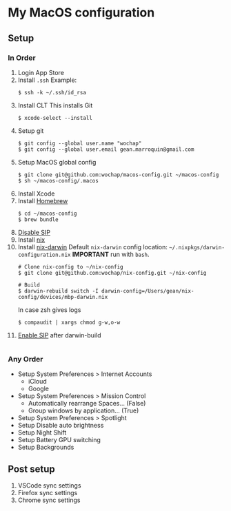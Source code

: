 # My MacOS configuration

## Setup

### In Order

1. Login App Store
1. Install `.ssh`
    Example:
    ```
    $ ssh -k ~/.ssh/id_rsa
    ```
1. Install CLT
    This installs Git
    ```
    $ xcode-select --install
    ```
1. Setup git
    ```
    $ git config --global user.name "wochap"
    $ git config --global user.email gean.marroquin@gmail.com
    ```
1. Setup MacOS global config
    ```
    $ git clone git@github.com:wochap/macos-config.git ~/macos-config
    $ sh ~/macos-config/.macos
    ```
1. Install Xcode
1. Install [Homebrew](https://brew.sh)
    ```
    $ cd ~/macos-config
    $ brew bundle
    ```
1. [Disable SIP](https://github.com/koekeishiya/yabai/wiki/Disabling-System-Integrity-Protection)
1. Install [nix](https://nixos.org/download.html)
1. Install [nix-darwin](https://github.com/LnL7/nix-darwin)
    Default `nix-darwin` config location: `~/.nixpkgs/darwin-configuration.nix`
    **IMPORTANT** run with `bash`.
    ```
    # Clone nix-config to ~/nix-config
    $ git clone git@github.com:wochap/nix-config.git ~/nix-config

    # Build
    $ darwin-rebuild switch -I darwin-config=/Users/gean/nix-config/devices/mbp-darwin.nix
    ```
    In case zsh gives logs
    ```
    $ compaudit | xargs chmod g-w,o-w
1. [Enable SIP](https://github.com/koekeishiya/yabai/wiki/Disabling-System-Integrity-Protection) after darwin-build
    ```

### Any Order

* Setup System Preferences > Internet Accounts
  - iCloud
  - Google
* Setup System Preferences > Mission Control
  - Automatically rearrange Spaces... (False)
  - Group windows by application... (True)
* Setup System Preferences >  Spotlight
* Setup Disable auto brightness
* Setup Night Shift
* Setup Battery GPU switching
* Setup Backgrounds

## Post setup

1. VSCode sync settings
1. Firefox sync settings
1. Chrome sync settings
